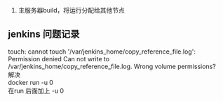 1. 主服务器build，将运行分配给其他节点

## jenkins 问题记录
touch: cannot touch '/var/jenkins_home/copy_reference_file.log': Permission denied
Can not write to /var/jenkins_home/copy_reference_file.log. Wrong volume permissions?     
解决     
docker run -u 0    
在run 后面加上 -u 0

